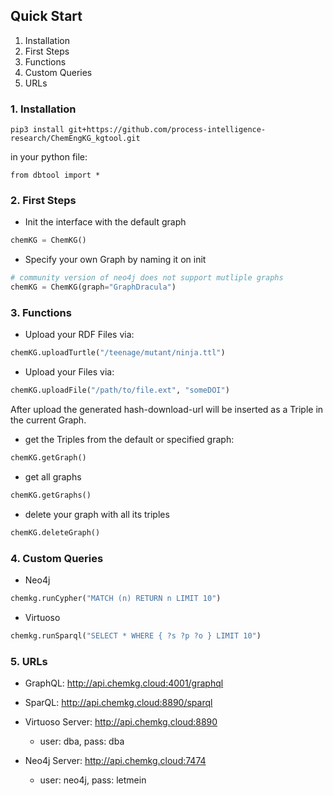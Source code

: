 ## Quick Start


1. Installation
2. First Steps
3. Functions
4. Custom Queries
5. URLs

### 1. Installation

`pip3 install git+https://github.com/process-intelligence-research/ChemEngKG_kgtool.git`

in your python file:

```from dbtool import *```

### 2. First Steps

- Init the interface with the default graph

```python
chemKG = ChemKG()
```

- Specify your own Graph by naming it on init


```python
# community version of neo4j does not support mutliple graphs
chemKG = ChemKG(graph="GraphDracula")
```


### 3. Functions 

- Upload your RDF Files via:

```python
chemKG.uploadTurtle("/teenage/mutant/ninja.ttl")
```


- Upload your Files via:

```python
chemKG.uploadFile("/path/to/file.ext", "someDOI")
```

After upload the generated hash-download-url will be inserted as a Triple in the current Graph.

- get the Triples from the default or specified graph:
  
```python
chemKG.getGraph()
```

- get all graphs

```python
chemKG.getGraphs()
```

- delete your graph with all its triples 

```python
chemKG.deleteGraph()
```


### 4. Custom Queries

- Neo4j

```python
chemkg.runCypher("MATCH (n) RETURN n LIMIT 10")
```


- Virtuoso

```python
chemkg.runSparql("SELECT * WHERE { ?s ?p ?o } LIMIT 10")
```

### 5. URLs 

- GraphQL: http://api.chemkg.cloud:4001/graphql
- SparQL: http://api.chemkg.cloud:8890/sparql

- Virtuoso Server: http://api.chemkg.cloud:8890
  - user: dba, pass: dba

- Neo4j Server: http://api.chemkg.cloud:7474
  - user: neo4j, pass: letmein
